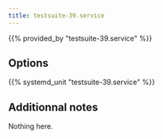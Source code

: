 ```yaml
---
title: testsuite-39.service
---
```


{{% provided_by "testsuite-39.service" %}}

## Options

{{% systemd_unit "testsuite-39.service" %}}

## Additionnal notes

Nothing here.